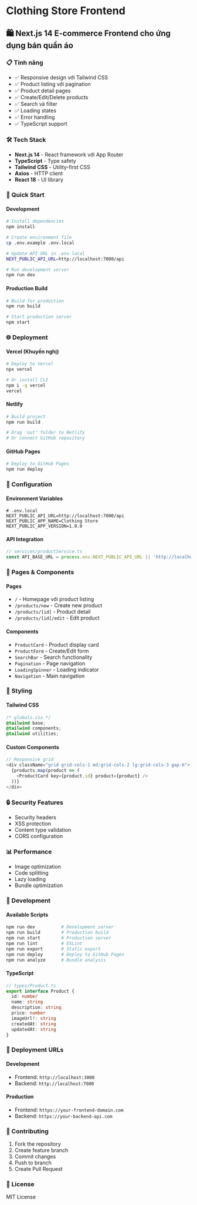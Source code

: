 # Clothing Store Frontend

## 🛍️ Next.js 14 E-commerce Frontend cho ứng dụng bán quần áo

### 📋 Tính năng
- ✅ Responsive design với Tailwind CSS
- ✅ Product listing với pagination
- ✅ Product detail pages
- ✅ Create/Edit/Delete products
- ✅ Search và filter
- ✅ Loading states
- ✅ Error handling
- ✅ TypeScript support

### 🛠️ Tech Stack
- **Next.js 14** - React framework với App Router
- **TypeScript** - Type safety
- **Tailwind CSS** - Utility-first CSS
- **Axios** - HTTP client
- **React 18** - UI library

### 🚀 Quick Start

#### Development
```bash
# Install dependencies
npm install

# Create environment file
cp .env.example .env.local

# Update API URL in .env.local
NEXT_PUBLIC_API_URL=http://localhost:7000/api

# Run development server
npm run dev
```

#### Production Build
```bash
# Build for production
npm run build

# Start production server
npm start
```

### 🌐 Deployment

#### Vercel (Khuyến nghị)
```bash
# Deploy to Vercel
npx vercel

# Or install CLI
npm i -g vercel
vercel
```

#### Netlify
```bash
# Build project
npm run build

# Drag 'out' folder to Netlify
# Or connect GitHub repository
```

#### GitHub Pages
```bash
# Deploy to GitHub Pages
npm run deploy
```

### 🔧 Configuration

#### Environment Variables
```env
# .env.local
NEXT_PUBLIC_API_URL=http://localhost:7000/api
NEXT_PUBLIC_APP_NAME=Clothing Store
NEXT_PUBLIC_APP_VERSION=1.0.0
```

#### API Integration
```typescript
// services/productService.ts
const API_BASE_URL = process.env.NEXT_PUBLIC_API_URL || 'http://localhost:7000/api'
```

### 📱 Pages & Components

#### Pages
- `/` - Homepage với product listing
- `/products/new` - Create new product
- `/products/[id]` - Product detail
- `/products/[id]/edit` - Edit product

#### Components
- `ProductCard` - Product display card
- `ProductForm` - Create/Edit form
- `SearchBar` - Search functionality
- `Pagination` - Page navigation
- `LoadingSpinner` - Loading indicator
- `Navigation` - Main navigation

### 🎨 Styling

#### Tailwind CSS
```css
/* globals.css */
@tailwind base;
@tailwind components;
@tailwind utilities;
```

#### Custom Components
```typescript
// Responsive grid
<div className="grid grid-cols-1 md:grid-cols-2 lg:grid-cols-3 gap-6">
  {products.map(product => (
    <ProductCard key={product.id} product={product} />
  ))}
</div>
```

### 🔒 Security Features
- Security headers
- XSS protection
- Content type validation
- CORS configuration

### 📊 Performance
- Image optimization
- Code splitting
- Lazy loading
- Bundle optimization

### 🧪 Development

#### Available Scripts
```bash
npm run dev          # Development server
npm run build        # Production build
npm run start        # Production server
npm run lint         # ESLint
npm run export       # Static export
npm run deploy       # Deploy to GitHub Pages
npm run analyze      # Bundle analysis
```

#### TypeScript
```typescript
// types/Product.ts
export interface Product {
  id: number
  name: string
  description: string
  price: number
  imageUrl?: string
  createdAt: string
  updatedAt: string
}
```

### 🚀 Deployment URLs

#### Development
- Frontend: `http://localhost:3000`
- Backend: `http://localhost:7000`

#### Production
- Frontend: `https://your-frontend-domain.com`
- Backend: `https://your-backend-api.com`

### 🤝 Contributing
1. Fork the repository
2. Create feature branch
3. Commit changes
4. Push to branch
5. Create Pull Request

### 📄 License
MIT License



